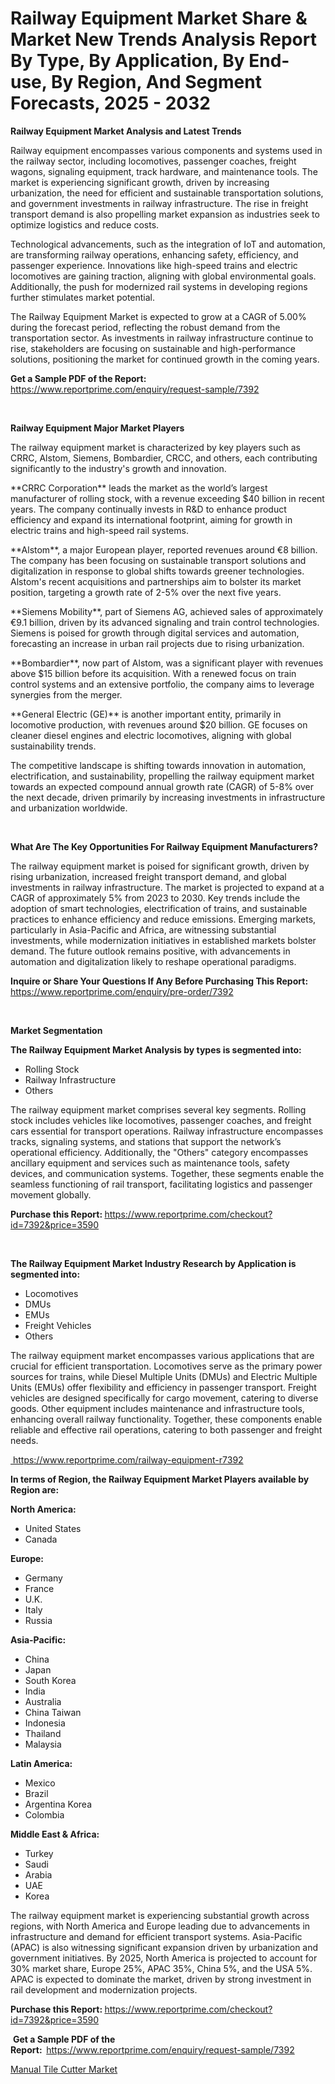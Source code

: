 <p><h1>Railway Equipment Market Share & Market New Trends Analysis Report By Type, By Application, By End-use, By Region, And Segment Forecasts, 2025 - 2032</h1></p><p><strong>Railway Equipment Market Analysis and Latest Trends</strong></p>
<p><p>Railway equipment encompasses various components and systems used in the railway sector, including locomotives, passenger coaches, freight wagons, signaling equipment, track hardware, and maintenance tools. The market is experiencing significant growth, driven by increasing urbanization, the need for efficient and sustainable transportation solutions, and government investments in railway infrastructure. The rise in freight transport demand is also propelling market expansion as industries seek to optimize logistics and reduce costs.</p><p>Technological advancements, such as the integration of IoT and automation, are transforming railway operations, enhancing safety, efficiency, and passenger experience. Innovations like high-speed trains and electric locomotives are gaining traction, aligning with global environmental goals. Additionally, the push for modernized rail systems in developing regions further stimulates market potential. </p><p>The Railway Equipment Market is expected to grow at a CAGR of 5.00% during the forecast period, reflecting the robust demand from the transportation sector. As investments in railway infrastructure continue to rise, stakeholders are focusing on sustainable and high-performance solutions, positioning the market for continued growth in the coming years.</p></p>
<p><strong>Get a Sample PDF of the Report:&nbsp;</strong> <a href="https://www.reportprime.com/enquiry/request-sample/7392?utm_campaign=2453&utm_medium=2&utm_source=Github&utm_content=ia&utm_term=19032025&utm_id=railway-equipment">https://www.reportprime.com/enquiry/request-sample/7392</a></p>
<p>&nbsp;</p>
<p><strong>Railway Equipment Major Market Players</strong></p>
<p><p>The railway equipment market is characterized by key players such as CRRC, Alstom, Siemens, Bombardier, CRCC, and others, each contributing significantly to the industry's growth and innovation.</p><p>**CRRC Corporation** leads the market as the world’s largest manufacturer of rolling stock, with a revenue exceeding $40 billion in recent years. The company continually invests in R&D to enhance product efficiency and expand its international footprint, aiming for growth in electric trains and high-speed rail systems.</p><p>**Alstom**, a major European player, reported revenues around €8 billion. The company has been focusing on sustainable transport solutions and digitalization in response to global shifts towards greener technologies. Alstom's recent acquisitions and partnerships aim to bolster its market position, targeting a growth rate of 2-5% over the next five years.</p><p>**Siemens Mobility**, part of Siemens AG, achieved sales of approximately €9.1 billion, driven by its advanced signaling and train control technologies. Siemens is poised for growth through digital services and automation, forecasting an increase in urban rail projects due to rising urbanization.</p><p>**Bombardier**, now part of Alstom, was a significant player with revenues above $15 billion before its acquisition. With a renewed focus on train control systems and an extensive portfolio, the company aims to leverage synergies from the merger.</p><p>**General Electric (GE)** is another important entity, primarily in locomotive production, with revenues around $20 billion. GE focuses on cleaner diesel engines and electric locomotives, aligning with global sustainability trends.</p><p>The competitive landscape is shifting towards innovation in automation, electrification, and sustainability, propelling the railway equipment market towards an expected compound annual growth rate (CAGR) of 5-8% over the next decade, driven primarily by increasing investments in infrastructure and urbanization worldwide.</p></p>
<p>&nbsp;</p>
<p><strong>What Are The Key Opportunities For Railway Equipment Manufacturers?</strong></p>
<p><p>The railway equipment market is poised for significant growth, driven by rising urbanization, increased freight transport demand, and global investments in railway infrastructure. The market is projected to expand at a CAGR of approximately 5% from 2023 to 2030. Key trends include the adoption of smart technologies, electrification of trains, and sustainable practices to enhance efficiency and reduce emissions. Emerging markets, particularly in Asia-Pacific and Africa, are witnessing substantial investments, while modernization initiatives in established markets bolster demand. The future outlook remains positive, with advancements in automation and digitalization likely to reshape operational paradigms.</p></p>
<p><strong>Inquire or Share Your Questions If Any Before Purchasing This Report:</strong> <a href="https://www.reportprime.com/enquiry/pre-order/7392?utm_campaign=2453&utm_medium=2&utm_source=Github&utm_content=ia&utm_term=19032025&utm_id=railway-equipment">https://www.reportprime.com/enquiry/pre-order/7392</a></p>
<p>&nbsp;</p>
<p><strong>Market Segmentation</strong></p>
<p><strong>The Railway Equipment Market Analysis by types is segmented into:</strong></p>
<p><ul><li>Rolling Stock</li><li>Railway Infrastructure</li><li>Others</li></ul></p>
<p><p>The railway equipment market comprises several key segments. Rolling stock includes vehicles like locomotives, passenger coaches, and freight cars essential for transport operations. Railway infrastructure encompasses tracks, signaling systems, and stations that support the network’s operational efficiency. Additionally, the "Others" category encompasses ancillary equipment and services such as maintenance tools, safety devices, and communication systems. Together, these segments enable the seamless functioning of rail transport, facilitating logistics and passenger movement globally.</p></p>
<p><strong>Purchase this Report:&nbsp;</strong><a href="https://www.reportprime.com/checkout?id=7392&price=3590&utm_campaign=2453&utm_medium=2&utm_source=Github&utm_content=ia&utm_term=19032025&utm_id=railway-equipment">https://www.reportprime.com/checkout?id=7392&price=3590</a></p>
<p>&nbsp;</p>
<p><strong>The Railway Equipment Market Industry Research by Application is segmented into:</strong></p>
<p><ul><li>Locomotives</li><li>DMUs</li><li>EMUs</li><li>Freight Vehicles</li><li>Others</li></ul></p>
<p><p>The railway equipment market encompasses various applications that are crucial for efficient transportation. Locomotives serve as the primary power sources for trains, while Diesel Multiple Units (DMUs) and Electric Multiple Units (EMUs) offer flexibility and efficiency in passenger transport. Freight vehicles are designed specifically for cargo movement, catering to diverse goods. Other equipment includes maintenance and infrastructure tools, enhancing overall railway functionality. Together, these components enable reliable and effective rail operations, catering to both passenger and freight needs.</p></p>
<p><a href="https://www.reportprime.com/railway-equipment-r7392?utm_campaign=2453&utm_medium=2&utm_source=Github&utm_content=ia&utm_term=19032025&utm_id=railway-equipment">&nbsp;https://www.reportprime.com/railway-equipment-r7392</a></p>
<p><strong>In terms of Region, the Railway Equipment Market Players available by Region are:</strong></p>
<p>
    <p> <strong> North America: </strong>
        <ul>
            <li>United States</li>
            <li>Canada</li>
        </ul>
        </p> 
    <p> <strong> Europe: </strong>
        <ul>
            <li>Germany</li>
            <li>France</li>
            <li>U.K.</li>
            <li>Italy</li>
            <li>Russia</li>
        </ul>
        </p> 
    <p> <strong> Asia-Pacific: </strong>
        <ul>
            <li>China</li>
            <li>Japan</li>
            <li>South Korea</li>
            <li>India</li>
            <li>Australia</li>
            <li>China Taiwan</li>
            <li>Indonesia</li>
            <li>Thailand</li>
            <li>Malaysia</li>
        </ul>
        </p> 
    <p> <strong> Latin America: </strong>
        <ul>
            <li>Mexico</li>
            <li>Brazil</li>
            <li>Argentina Korea</li>
            <li>Colombia</li>
        </ul>
        </p> 
    <p> <strong> Middle East & Africa: </strong>
        <ul>
            <li>Turkey</li>
            <li>Saudi</li>
            <li>Arabia</li>
            <li>UAE</li>
            <li>Korea</li>
        </ul>
    </p>
    </p>
<p><p>The railway equipment market is experiencing substantial growth across regions, with North America and Europe leading due to advancements in infrastructure and demand for efficient transport systems. Asia-Pacific (APAC) is also witnessing significant expansion driven by urbanization and government initiatives. By 2025, North America is projected to account for 30% market share, Europe 25%, APAC 35%, China 5%, and the USA 5%. APAC is expected to dominate the market, driven by strong investment in rail development and modernization projects.</p></p>
<p><strong>Purchase this Report: </strong><a href="https://www.reportprime.com/checkout?id=7392&price=3590&utm_campaign=2453&utm_medium=2&utm_source=Github&utm_content=ia&utm_term=19032025&utm_id=railway-equipment">https://www.reportprime.com/checkout?id=7392&price=3590</a></p>
<p>&nbsp;<strong>Get a Sample PDF of the Report:&nbsp;&nbsp;</strong><a href="https://www.reportprime.com/enquiry/request-sample/7392?utm_campaign=2453&utm_medium=2&utm_source=Github&utm_content=ia&utm_term=19032025&utm_id=railway-equipment">https://www.reportprime.com/enquiry/request-sample/7392</a></p>
<p><strong></strong></p>
<p><p><a href="https://github.com/zeraikulkawb/Market-Research-Report-List-1/blob/main/manual-tile-cutter-market.md?utm_campaign=2453&utm_medium=2&utm_source=Github&utm_content=ia&utm_term=19032025&utm_id=railway-equipment">Manual Tile Cutter Market</a></p></p>